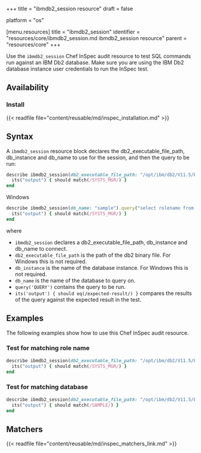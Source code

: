 +++
title = "ibmdb2_session resource"
draft = false

platform = "os"

[menu.resources]
    title = "ibmdb2_session"
    identifier = "resources/core/ibmdb2_session.md ibmdb2_session resource"
    parent = "resources/core"
+++

Use the `ibmdb2_session` Chef InSpec audit resource to test SQL commands run against an IBM Db2 database.
Make sure you are using the IBM Db2 database instance user credentials to run the InSpec test.

## Availability

### Install

{{< readfile file="content/reusable/md/inspec_installation.md" >}}

## Syntax

A `ibmdb2_session` resource block declares the db2_executable_file_path, db_instance and db_name to use for the session, and then the query to be run:

```ruby
describe ibmdb2_session(db2_executable_file_path: "/opt/ibm/db2/V11.5/bin/db2", db_instance: "db2inst1", db_name: "sample").query("select rolename from syscat.roleauth") do
  its("output") { should match(/SYSTS_MGR/) }
end
```

Windows

```ruby
describe ibmdb2_session(db_name: "sample").query("select rolename from syscat.roleauth") do
  its("output") { should match(/SYSTS_MGR/) }
end
```

where

- `ibmdb2_session` declares a db2_executable_file_path, db_instance and db_name to connect.
- `db2_executable_file_path` is the path of the db2 binary file. For Windows this is not required.
- `db_instance` is the name of the database instance. For Windows this is not required.
- `db_name` is the name of the database to query on.
- `query('QUERY')` contains the query to be run.
- `its('output') { should eq(/expected-result/) }` compares the results of the query against the expected result in the test.

## Examples

The following examples show how to use this Chef InSpec audit resource.

### Test for matching role name

```ruby
describe ibmdb2_session(db2_executable_file_path: "/opt/ibm/db2/V11.5/bin/db2", db_instance: "db2inst1", db_name: "sample").query("select rolename from syscat.roleauth") do
  its("output") { should match(/SYSTS_MGR/) }
end
```

### Test for matching database

```ruby
describe ibmdb2_session(db2_executable_file_path: "/opt/ibm/db2/V11.5/bin/db2", db_instance: "db2inst1", db_name: "sample").query("list database directory") do
  its("output") { should match(/SAMPLE/) }
end
```

## Matchers

{{< readfile file="content/reusable/md/inspec_matchers_link.md" >}}

